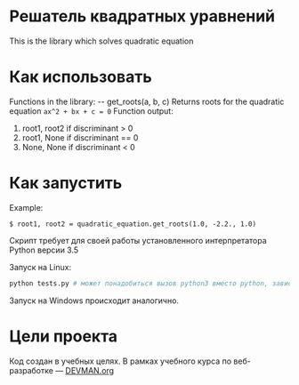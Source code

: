# Решатель квадратных уравнений

This is the library which solves quadratic equation

# Как использовать
Functions in the library:
-- get_roots(a, b, c)
Returns roots for the quadratic equation
``` ax^2 + bx + c = 0 ```
Function output:
1) root1, root2 if discriminant > 0
2) root1, None if discriminant == 0
3) None, None if discriminant < 0


# Как запустить
Example:
```import quadratic_equation
$ root1, root2 = quadratic_equation.get_roots(1.0, -2.2., 1.0)  
```
Скрипт требует для своей работы установленного интерпретатора Python версии 3.5

Запуск на Linux:

```bash
python tests.py # может понадобиться вызов python3 вместо python, зависит от настроек операционной системы
```

Запуск на Windows происходит аналогично.

# Цели проекта

Код создан в учебных целях. В рамках учебного курса по веб-разработке ― [DEVMAN.org](https://devman.org)
